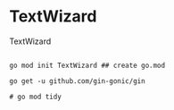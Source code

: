 # TextWizard
TextWizard



```shell

go mod init TextWizard ## create go.mod

go get -u github.com/gin-gonic/gin

# go mod tidy

```